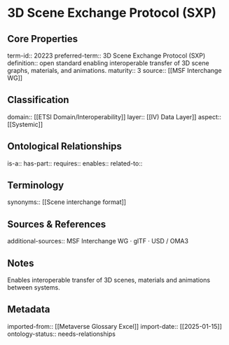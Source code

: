 # 3D Scene Exchange Protocol (SXP)

## Core Properties
term-id:: 20223
preferred-term:: 3D Scene Exchange Protocol (SXP)
definition:: open standard enabling interoperable transfer of 3D scene graphs, materials, and animations.
maturity:: 3
source:: [[MSF Interchange WG]]

## Classification
domain:: [[ETSI Domain/Interoperability]]
layer:: [[IV) Data Layer]]
aspect:: [[Systemic]]

## Ontological Relationships
is-a:: 
has-part:: 
requires:: 
enables:: 
related-to:: 

## Terminology
synonyms:: [[Scene interchange format]]

## Sources & References
additional-sources:: MSF Interchange WG · glTF · USD / OMA3

## Notes
Enables interoperable transfer of 3D scenes, materials and animations between systems.

## Metadata
imported-from:: [[Metaverse Glossary Excel]]
import-date:: [[2025-01-15]]
ontology-status:: needs-relationships